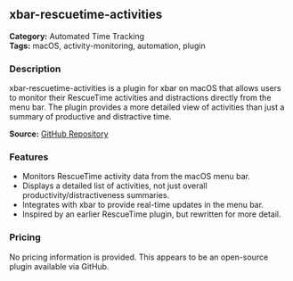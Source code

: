 ## xbar-rescuetime-activities

**Category:** Automated Time Tracking  
**Tags:** macOS, activity-monitoring, automation, plugin

### Description
xbar-rescuetime-activities is a plugin for xbar on macOS that allows users to monitor their RescueTime activities and distractions directly from the menu bar. The plugin provides a more detailed view of activities than just a summary of productive and distractive time.

**Source:** [GitHub Repository](https://github.com/stared/xbar-rescuetime-activities)

### Features
- Monitors RescueTime activity data from the macOS menu bar.
- Displays a detailed list of activities, not just overall productivity/distractiveness summaries.
- Integrates with xbar to provide real-time updates in the menu bar.
- Inspired by an earlier RescueTime plugin, but rewritten for more detail.

### Pricing
No pricing information is provided. This appears to be an open-source plugin available via GitHub.
